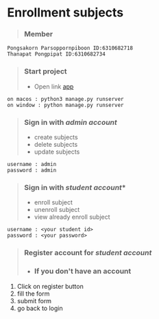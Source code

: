 # **Enrollment subjects**

> ### Member
```
Pongsakorn Parsoppornpiboon ID:6310682718
Thanapat Pongpipat ID:6310682734
```

> ### Start project
> * Open link [app](http://127.0.0.1:8000/)
```
on macos : python3 manage.py runserver
on window : python manage.py runserver
```

> ### Sign in with  ***admin account***
> * create subjects
>  * delete subjects
> * update subjects
```
username : admin
password : admin
```

> ### Sign in with ***student account****
> * enroll subject
> * unenroll subject
> * view already enroll subject
```
username : <your student id>
password : <your password>
```
> ### Register account for ***student account***
> * ### If you don't have an account
1.  Click on register button
2.  fill the form
3. submit form
4. go back to login